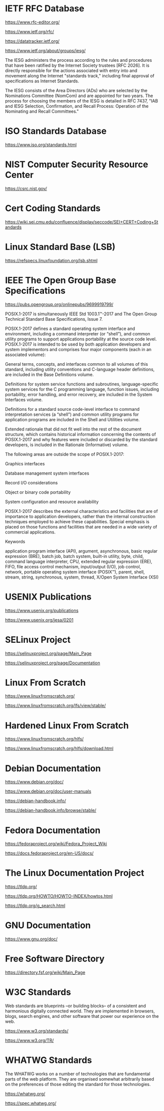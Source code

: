 # IETF RFC Database
https://www.rfc-editor.org/

https://www.ietf.org/rfc/

https://datatracker.ietf.org/

https://www.ietf.org/about/groups/iesg/

The IESG administers the process according to the rules and procedures that have been ratified by the Internet Society trustees [RFC 2026]. It is directly responsible for the actions associated with entry into and movement along the Internet "standards track," including final approval of specifications as Internet Standards. 

The IESG consists of the Area Directors (ADs) who are selected by the Nominations Committee (NomCom) and are appointed for two years. The process for choosing the members of the IESG is detailed in RFC 7437, "IAB and IESG Selection, Confirmation, and Recall Process: Operation of the Nominating and Recall Committees."

# ISO Standards Database

https://www.iso.org/standards.html

# NIST Computer Security Resource Center 

https://csrc.nist.gov/

# Cert Coding Standards 

https://wiki.sei.cmu.edu/confluence/display/seccode/SEI+CERT+Coding+Standards

# Linux Standard Base (LSB)

https://refspecs.linuxfoundation.org/lsb.shtml

# IEEE The Open Group Base Specifications 

https://pubs.opengroup.org/onlinepubs/9699919799/

POSIX.1-2017 is simultaneously IEEE Std 1003.1™-2017 and The Open Group Technical Standard Base Specifications, Issue 7.

POSIX.1-2017 defines a standard operating system interface and environment, including a command interpreter (or “shell”), and common utility programs to support applications portability at the source code level. POSIX.1-2017 is intended to be used by both application developers and system implementors and comprises four major components (each in an associated volume):

General terms, concepts, and interfaces common to all volumes of this standard, including utility conventions and C-language header definitions, are included in the Base Definitions volume.

Definitions for system service functions and subroutines, language-specific system services for the C programming language, function issues, including portability, error handling, and error recovery, are included in the System Interfaces volume.

Definitions for a standard source code-level interface to command interpretation services (a “shell”) and common utility programs for application programs are included in the Shell and Utilities volume.

Extended rationale that did not fit well into the rest of the document structure, which contains historical information concerning the contents of POSIX.1-2017 and why features were included or discarded by the standard developers, is included in the Rationale (Informative) volume.

The following areas are outside the scope of POSIX.1-2017:

Graphics interfaces

Database management system interfaces

Record I/O considerations

Object or binary code portability

System configuration and resource availability

POSIX.1-2017 describes the external characteristics and facilities that are of importance to application developers, rather than the internal construction techniques employed to achieve these capabilities. Special emphasis is placed on those functions and facilities that are needed in a wide variety of commercial applications.

Keywords

application program interface (API), argument, asynchronous, basic regular expression (BRE), batch job, batch system, built-in utility, byte, child, command language interpreter, CPU, extended regular expression (ERE), FIFO, file access control mechanism, input/output (I/O), job control, network, portable operating system interface (POSIX™), parent, shell, stream, string, synchronous, system, thread, X/Open System Interface (XSI)

# USENIX Publications

https://www.usenix.org/publications

https://www.usenix.org/jesa/0201

# SELinux Project

https://selinuxproject.org/page/Main_Page

https://selinuxproject.org/page/Documentation

# Linux From Scratch

https://www.linuxfromscratch.org/

https://www.linuxfromscratch.org/lfs/view/stable/

# Hardened Linux From Scratch
https://www.linuxfromscratch.org/hlfs/

https://www.linuxfromscratch.org/hlfs/download.html

# Debian Documentation

https://www.debian.org/doc/

https://www.debian.org/doc/user-manuals

https://debian-handbook.info/

https://debian-handbook.info/browse/stable/

# Fedora Documentation 

https://fedoraproject.org/wiki/Fedora_Project_Wiki

https://docs.fedoraproject.org/en-US/docs/

# The Linux Documentation Project

https://tldp.org/

https://tldp.org/HOWTO/HOWTO-INDEX/howtos.html

https://tldp.org/g_search.html

# GNU Documentation

https://www.gnu.org/doc/

# Free Software Directory

https://directory.fsf.org/wiki/Main_Page

# W3C Standards

Web standards are blueprints –or building blocks– of a consistent and harmonious digitally connected world. They are implemented in browsers, blogs, search engines, and other software that power our experience on the web.

https://www.w3.org/standards/

https://www.w3.org/TR/

# WHATWG Standards

The WHATWG works on a number of technologies that are fundamental parts of the web platform. They are organised somewhat arbitrarily based on the preferences of those editing the standard for those technologies.

https://whatwg.org/

https://spec.whatwg.org/